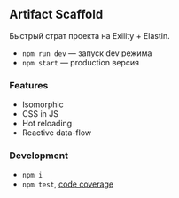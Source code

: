 Artifact Scaffold
----------------
Быстрый страт проекта на Exility + Elastin.

 - `npm run dev` — запуск dev режима
 - `npm start` — production версия


### Features

 - Isomorphic
 - CSS in JS
 - Hot reloading
 - Reactive data-flow


### Development

 - `npm i`
 - `npm test`, [code coverage](./coverage/lcov-report/index.html)
